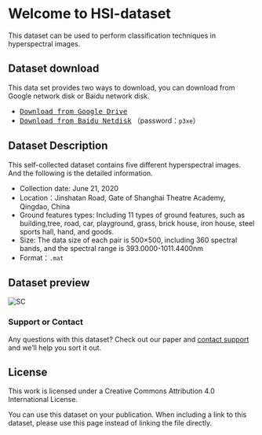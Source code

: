 # Welcome to HSI-dataset

This dataset can be used to perform classification techniques in hyperspectral images.

## Dataset download

This data set provides two ways to download, you can download from Google network disk or Baidu network disk.

- [<kbd>Download from Google Drive</kbd>](https://drive.google.com/file/d/1h0itaEgT97Cn79PRw13V_mBOboH0c6YD/view?usp=sharing)
- [<kbd>Download from Baidu Netdisk</kbd>](https://pan.baidu.com/s/1igJl0pO_yVWlkV44ypW6nQ) （password：`p3xe`）

## Dataset Description

This self-collected dataset contains five different hyperspectral images. And the following is the detailed information.

- Collection date: June 21, 2020
- Location：Jinshatan Road, Gate of Shanghai Theatre Academy, Qingdao, China
- Ground features types: Including 11 types of ground features, such as building,tree, road, car, playground, grass, brick house, iron house, steel sports hall, hand, and goods.
- Size: The data size of each pair is 500×500, including 360 spectral bands, and the spectral range is 393.0000-1011.4400nm
- Format：`.mat`


## Dataset preview

![SC](https://z3.ax1x.com/2021/06/03/2lWufe.png)

### Support or Contact

Any questions with this dataset? Check out our paper and [contact support](https://github.com/zyx980824/HSI-dataset) and we’ll help you sort it out.

## License

This work is licensed under a Creative Commons Attribution 4.0 International License.

You can use this dataset on your publication. When including a link to this dataset, please use this page instead of linking the file directly.
